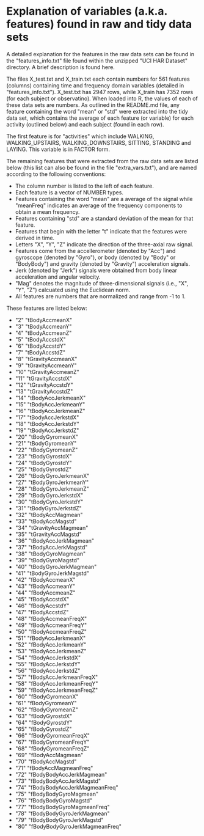 Explanation of variables (a.k.a. features) found in raw and tidy data sets
=========================================================================

A detailed explanation for the features in the raw data sets can be found in the "features_info.txt" file found within the unzipped "UCI HAR Dataset" directory. A brief description is found here.

The files X_test.txt and X_train.txt each contain numbers for 561 features (columns) containing time and frequency domain variables (detailed in "features_info.txt"). X_test.txt has 2947 rows, while X_train has 7352 rows (for each subject or observatino). When loaded into R, the values of each of these data sets are numbers. As outlined in the README.md file, any feature containing the word "mean" or "std" were extracted into the tidy data set, which contains the average of each feature (or variable) for each activity (outlined below) and each subject (found in each row).

The first feature is for "activities" which include WALKING, WALKING_UPSTAIRS, WALKING_DOWNSTAIRS, SITTING, STANDING and LAYING. This variable is in FACTOR form.

The remaining features that were extracted from the raw data sets are listed  below (this list can also be found in the file "extra_vars.txt"), and are named according to the following conventions:
* The column number is listed to the left of each feature. 
* Each feature is a vector of NUMBER types. 
* Features containing the word "mean" are a average of the signal while "meanFreq" indicates an average of the frequency components to obtain a mean frequency. 
* Features containing "std" are a standard deviation of the mean for that feature. 
* Features that begin with the letter "t" indicate that the features were derived in time. 
* Letters "X", "Y", "Z" indicate the direction of the three-axial raw signal. 
* Features come from the accellerometer (denoted by "Acc") and gyroscope (denoted by "Gyro"), or body (denoted by "Body" or "BodyBody") and gravity (denoted by "Gravity") acceleration signals. 
* Jerk (denoted by "Jerk") signals were obtained from body linear acceleration and angular velocity. 
* "Mag" denotes the magnitude of three-dimensional signals (i.e., "X", "Y", "Z") calcuated using the Euclidean norm. 
* All features are numbers that are normalized and range from -1 to 1.

These features are listed below:

* "2" "tBodyAccmeanX"
* "3" "tBodyAccmeanY"
* "4" "tBodyAccmeanZ"
* "5" "tBodyAccstdX"
* "6" "tBodyAccstdY"
* "7" "tBodyAccstdZ"
* "8" "tGravityAccmeanX"
* "9" "tGravityAccmeanY"
* "10" "tGravityAccmeanZ"
* "11" "tGravityAccstdX"
* "12" "tGravityAccstdY"
* "13" "tGravityAccstdZ"
* "14" "tBodyAccJerkmeanX"
* "15" "tBodyAccJerkmeanY"
* "16" "tBodyAccJerkmeanZ"
* "17" "tBodyAccJerkstdX"
* "18" "tBodyAccJerkstdY"
* "19" "tBodyAccJerkstdZ"
* "20" "tBodyGyromeanX"
* "21" "tBodyGyromeanY"
* "22" "tBodyGyromeanZ"
* "23" "tBodyGyrostdX"
* "24" "tBodyGyrostdY"
* "25" "tBodyGyrostdZ"
* "26" "tBodyGyroJerkmeanX"
* "27" "tBodyGyroJerkmeanY"
* "28" "tBodyGyroJerkmeanZ"
* "29" "tBodyGyroJerkstdX"
* "30" "tBodyGyroJerkstdY"
* "31" "tBodyGyroJerkstdZ"
* "32" "tBodyAccMagmean"
* "33" "tBodyAccMagstd"
* "34" "tGravityAccMagmean"
* "35" "tGravityAccMagstd"
* "36" "tBodyAccJerkMagmean"
* "37" "tBodyAccJerkMagstd"
* "38" "tBodyGyroMagmean"
* "39" "tBodyGyroMagstd"
* "40" "tBodyGyroJerkMagmean"
* "41" "tBodyGyroJerkMagstd"
* "42" "fBodyAccmeanX"
* "43" "fBodyAccmeanY"
* "44" "fBodyAccmeanZ"
* "45" "fBodyAccstdX"
* "46" "fBodyAccstdY"
* "47" "fBodyAccstdZ"
* "48" "fBodyAccmeanFreqX"
* "49" "fBodyAccmeanFreqY"
* "50" "fBodyAccmeanFreqZ"
* "51" "fBodyAccJerkmeanX"
* "52" "fBodyAccJerkmeanY"
* "53" "fBodyAccJerkmeanZ"
* "54" "fBodyAccJerkstdX"
* "55" "fBodyAccJerkstdY"
* "56" "fBodyAccJerkstdZ"
* "57" "fBodyAccJerkmeanFreqX"
* "58" "fBodyAccJerkmeanFreqY"
* "59" "fBodyAccJerkmeanFreqZ"
* "60" "fBodyGyromeanX"
* "61" "fBodyGyromeanY"
* "62" "fBodyGyromeanZ"
* "63" "fBodyGyrostdX"
* "64" "fBodyGyrostdY"
* "65" "fBodyGyrostdZ"
* "66" "fBodyGyromeanFreqX"
* "67" "fBodyGyromeanFreqY"
* "68" "fBodyGyromeanFreqZ"
* "69" "fBodyAccMagmean"
* "70" "fBodyAccMagstd"
* "71" "fBodyAccMagmeanFreq"
* "72" "fBodyBodyAccJerkMagmean"
* "73" "fBodyBodyAccJerkMagstd"
* "74" "fBodyBodyAccJerkMagmeanFreq"
* "75" "fBodyBodyGyroMagmean"
* "76" "fBodyBodyGyroMagstd"
* "77" "fBodyBodyGyroMagmeanFreq"
* "78" "fBodyBodyGyroJerkMagmean"
* "79" "fBodyBodyGyroJerkMagstd"
* "80" "fBodyBodyGyroJerkMagmeanFreq"
